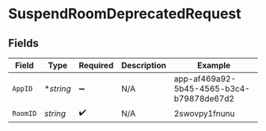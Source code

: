 # SuspendRoomDeprecatedRequest


## Fields

| Field                                    | Type                                     | Required                                 | Description                              | Example                                  |
| ---------------------------------------- | ---------------------------------------- | ---------------------------------------- | ---------------------------------------- | ---------------------------------------- |
| `AppID`                                  | **string*                                | :heavy_minus_sign:                       | N/A                                      | app-af469a92-5b45-4565-b3c4-b79878de67d2 |
| `RoomID`                                 | *string*                                 | :heavy_check_mark:                       | N/A                                      | 2swovpy1fnunu                            |